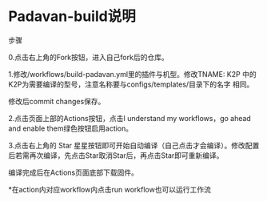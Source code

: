 # Padavan-build说明

步骤

0.点击右上角的Fork按钮，进入自己fork后的仓库。

1.修改/workflows/build-padavan.yml里的插件与机型。修改TNAME: K2P 中的K2P为需要编译的型号，注意名称要与configs/templates/目录下的名字
相同。

  修改后commit changes保存。

2.点击页面上部的Actions按钮，点击I understand my workflows，go ahead and enable them绿色按钮启用action。

3.点击右上角的 Star 星星按钮即可开始自动编译（自己点击才会编译）。修改配置后若需再次编译，先点击Star取消Star后，再点击Star即可重新编译。

编译完成后在Actions页面底部下载固件。

*在action内对应workflow内点击run workflow也可以运行工作流
